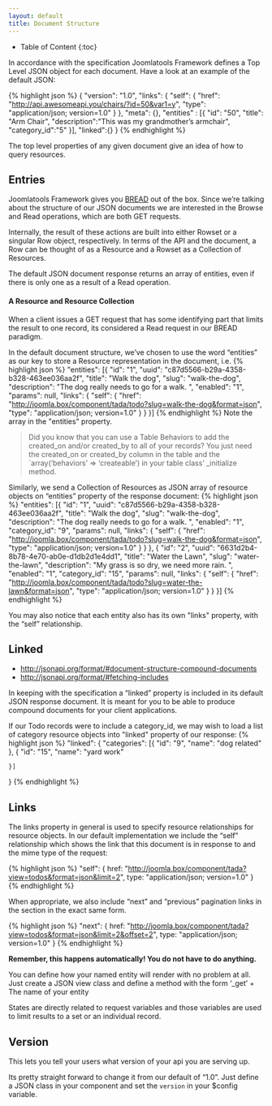 ```yaml
---
layout: default
title: Document Structure
---
```


* Table of Content
{:toc}

In accordance with the specification Joomlatools Framework defines a Top Level JSON object for each document. Have a look at an example of the default JSON:

{% highlight json %}
{
    "version": "1.0",
    "links": {
        "self": {
            "href": "http://api.awesomeapi.you/chairs/?id=50&var1=y",
            "type": "application/json; version=1.0"
        }
    },
    "meta": {},
    "entities" : [{
        "id": "50",
        "title": "Arm Chair",
        "description":"This was my grandmother’s armchair",
        "category_id":"5"
    }],
    "linked":{}
}
{% endhighlight %}

The top level properties of any given document give an idea of how to query resources.

## Entries

Joomlatools Framework gives you [BREAD](../../essentials/BREAD.html) out of the box. Since we’re talking about the structure of our JSON documents we are interested in the Browse and Read operations, which are both GET requests.

Internally, the result of these actions are built into either Rowset or a singular Row object, respectively. In terms of the API and the document, a Row can be thought of as a Resource and a Rowset as a Collection of Resources.

The default JSON document response returns an array of entities, even if there is only one as a result of a Read operation.

#### A Resource and Resource Collection

When a client issues a GET request that has some identifying part that limits the result to one record, its considered a Read request in our BREAD paradigm.

In the default document structure, we’ve chosen to use the word “entities” as our key to store a Resource representation in the document, i.e.
{% highlight json %}
"entities":
[{
    "id": "1",
    "uuid": "c87d5566-b29a-4358-b328-463ee036aa2f",
    "title": "Walk the dog",
    "slug": "walk-the-dog",
    "description": "The dog really needs to go for a walk. ",
    "enabled": "1",
    "params": null,
    "links":
    {
        "self":
        {
            "href": "http://joomla.box/component/tada/todo?slug=walk-the-dog&format=json",
            "type": "application/json; version=1.0"
        }
    }
}]
{% endhighlight %}
Note the array in the "entities" property.

>Did you know that you can use a Table Behaviors to add the created_on and/or created_by to all of
your records?  You just need the created_on or created_by column in the table and the `array(‘behaviors’ => ‘createable’) in your
table class’ \_initialize method.

Similarly, we send a Collection of Resources as JSON array of resource objects on “entities” property of the response document:
{% highlight json %}
"entities":
[{
    "id": "1",
    "uuid": "c87d5566-b29a-4358-b328-463ee036aa2f",
    "title": "Walk the dog",
    "slug": "walk-the-dog",
    "description": "The dog really needs to go for a walk. ",
    "enabled": "1",
    "category_id": "9",
    "params": null,
    "links":
    {
        "self":
        {
            "href": "http://joomla.box/component/tada/todo?slug=walk-the-dog&format=json",
            "type": "application/json; version=1.0"
        }
    }
},
{
    "id": "2",
    "uuid": "6631d2b4-8b78-4e70-ab0e-d1db2d1e4dd1",
    "title": "Water the Lawn",
    "slug": "water-the-lawn",
    "description": "My grass is so dry, we need more rain. ",
    "enabled": "1",
    "category_id": "15",
    "params": null,
    "links":
    {
        "self":
        {
            "href": "http://joomla.box/component/tada/todo?slug=water-the-lawn&format=json",
            "type": "application/json; version=1.0"
        }
    }
}]
{% endhighlight %}

You may also notice that each entity also has its own "links" property, with the “self” relationship.

## Linked

* http://jsonapi.org/format/#document-structure-compound-documents
* http://jsonapi.org/format/#fetching-includes

In keeping with the specification a “linked” property is included in its default JSON response document. It is meant for you to be able to produce compound documents for your client applications.

If our Todo records were to include a category_id, we may wish to load a list of category resource objects into "linked" property of our response:
{% highlight json %}
"linked": {
    "categories": [{
      "id": "9",
      "name": "dog related"
    }, {
    "id": "15",
      "name": "yard work"

    }]
}
{% endhighlight %}

## Links

The links property in general is used to specify resource relationships for resource objects. In our default implementation we include the “self” relationship which shows the link that this document is in response to and the mime type of the request:

{% highlight json %}
"self": {
    href: "http://joomla.box/component/tada?view=todos&format=json&limit=2",
    type: "application/json; version=1.0"
}
{% endhighlight %}

When appropriate, we also include “next” and “previous” pagination links in the section in the exact same form.

{% highlight json %}
"next":
{
    href: "http://joomla.box/component/tada?view=todos&format=json&limit=2&offset=2",
    type: "application/json; version=1.0"
}
{% endhighlight %}

**Remember, this happens automatically! You do not have to do anything.**

You can define how your named entity will render with no problem at all. Just create a JSON view class and define a method with the form ‘_get’ + The name of your entity

States are directly related to request variables and those variables are used to limit results to a set or an individual record.

## Version

This lets you tell your users what version of your api you are serving up.

Its pretty straight forward to change it from our default of “1.0”. Just define a JSON class in your component and set the `version` in your $config variable.
